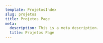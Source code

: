 ```yaml
---
template: ProjetosIndex
slug: projetos
title: Projetos Page
meta:
  description: This is a meta description.
  title: Projetos Page
---
```

